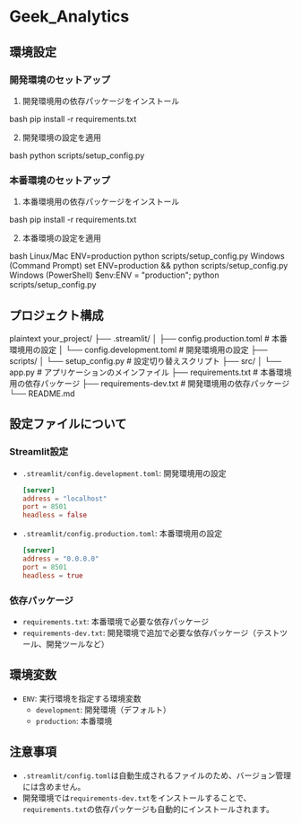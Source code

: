 # Geek_Analytics
## 環境設定
### 開発環境のセットアップ
1. 開発環境用の依存パッケージをインストール

bash
pip install -r requirements.txt

2. 開発環境の設定を適用

bash
python scripts/setup_config.py


### 本番環境のセットアップ

1. 本番環境用の依存パッケージをインストール

bash
pip install -r requirements.txt

2. 本番環境の設定を適用

bash
Linux/Mac
ENV=production python scripts/setup_config.py
Windows (Command Prompt)
set ENV=production && python scripts/setup_config.py
Windows (PowerShell)
$env:ENV = "production"; python scripts/setup_config.py

## プロジェクト構成

plaintext
your_project/
├── .streamlit/
│ ├── config.production.toml # 本番環境用の設定
│ └── config.development.toml # 開発環境用の設定
├── scripts/
│ └── setup_config.py # 設定切り替えスクリプト
├── src/
│ └── app.py # アプリケーションのメインファイル
├── requirements.txt # 本番環境用の依存パッケージ
├── requirements-dev.txt # 開発環境用の依存パッケージ
└── README.md


## 設定ファイルについて

### Streamlit設定

- `.streamlit/config.development.toml`: 開発環境用の設定
  ```toml
  [server]
  address = "localhost"
  port = 8501
  headless = false
  ```

- `.streamlit/config.production.toml`: 本番環境用の設定
  ```toml
  [server]
  address = "0.0.0.0"
  port = 8501
  headless = true
  ```

### 依存パッケージ

- `requirements.txt`: 本番環境で必要な依存パッケージ
- `requirements-dev.txt`: 開発環境で追加で必要な依存パッケージ（テストツール、開発ツールなど）

## 環境変数

- `ENV`: 実行環境を指定する環境変数
  - `development`: 開発環境（デフォルト）
  - `production`: 本番環境

## 注意事項

- `.streamlit/config.toml`は自動生成されるファイルのため、バージョン管理には含めません。
- 開発環境では`requirements-dev.txt`をインストールすることで、`requirements.txt`の依存パッケージも自動的にインストールされます。